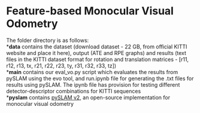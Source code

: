 # Feature-based Monocular Visual Odometry

The folder directory is as follows:<br />
***data** contains the dataset (download dataset - 22 GB, from official KITTI website and place it here), output (ATE and RPE graphs) and results (text files in the KITTI dataset format for rotation and translation matrices - [r11, r12, r13, tx, r21, r22, r23, ty, r31, r32, r33, tz])<br />
***main** contains our eval_vo.py script which evaluates the results from pySLAM using the evo tool, and run.ipynb file for generating the .txt files for results using pySLAM. The ipynb file has provision for testing different detector-descriptor combinations for KITTI sequences<br />
***pyslam** contains [pySLAM v2](https://github.com/luigifreda/pyslam), an open-source implementation for monocular visual odometry<br />
